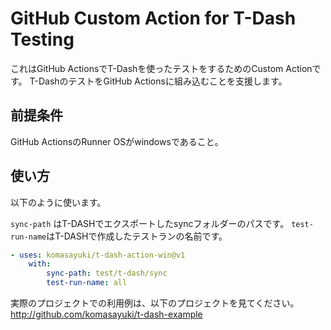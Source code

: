 # GitHub Custom Action for T-Dash Testing

これはGitHub ActionsでT-Dashを使ったテストをするためのCustom Actionです。
T-DashのテストをGitHub Actionsに組み込むことを支援します。

## 前提条件
GitHub ActionsのRunner OSがwindowsであること。

## 使い方

以下のように使います。

`sync-path` はT-DASHでエクスポートしたsyncフォルダーのパスです。
`test-run-name`はT-DASHで作成したテストランの名前です。

```yml
- uses: komasayuki/t-dash-action-win@v1
    with:
        sync-path: test/t-dash/sync
        test-run-name: all
```

実際のプロジェクトでの利用例は、以下のプロジェクトを見てください。
http://github.com/komasayuki/t-dash-example

